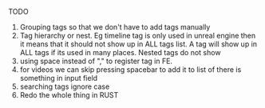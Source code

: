 TODO
1. Grouping tags so that we don't have to add tags manually
2. Tag hierarchy or nest. Eg timeline tag is only used in unreal engine then it means that it should not show up in ALL tags list. A tag will show up in ALL tags if its used in many places. Nested tags do not show
3. using space instead of "," to register tag in FE.
4. for videos we can skip pressing spacebar to add it to list of there is something in input field
5. searching tags ignore case
6. Redo the whole thing in RUST
